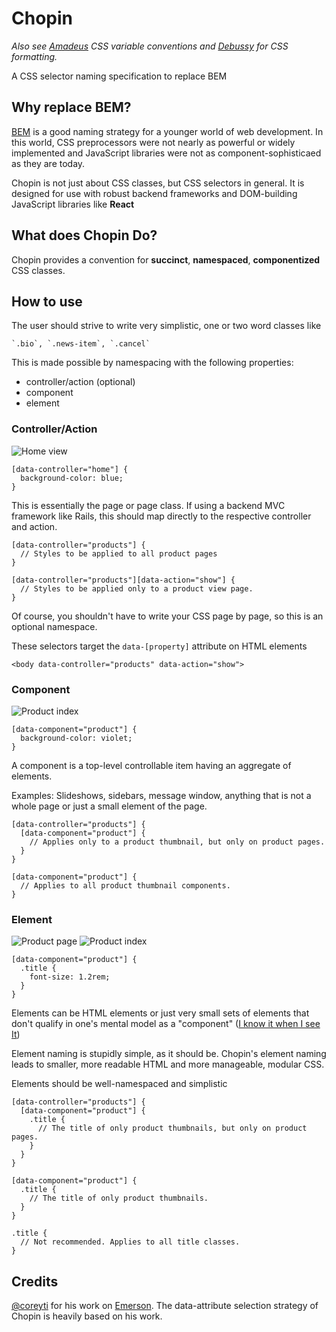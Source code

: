 # Chopin
*Also see [Amadeus](https://github.com/ajkochanowicz/Amadeus) CSS variable conventions and [Debussy](https://github.com/ajkochanowicz/Debussy) for CSS formatting.*

A CSS selector naming specification to replace BEM

## Why replace BEM?

[BEM](https://en.bem.info/method/) is a good naming strategy for a younger world of web development.
In this world, CSS preprocessors were not nearly as powerful or widely implemented and JavaScript libraries were not as component-sophisticaed as they are today.

Chopin is not just about CSS classes, but CSS selectors in general. It is designed for use with robust backend frameworks and DOM-building JavaScript libraries like **React**

## What does Chopin Do?

Chopin provides a convention for **succinct**, **namespaced**, **componentized** CSS classes. 

## How to use

The user should strive to write very simplistic, one or two word classes like

    `.bio`, `.news-item`, `.cancel`
    
This is made possible by namespacing with the following properties:

  - controller/action (optional)
  - component
  - element 

### Controller/Action

![Home view](http://cdn.everything.io/chopin/home.png)

    [data-controller="home"] {
      background-color: blue;
    }

This is essentially the page or page class. If using a backend MVC framework like Rails, this should map directly to the respective controller and action.

    [data-controller="products"] {
      // Styles to be applied to all product pages
    }
        
    [data-controller="products"][data-action="show"] {
      // Styles to be applied only to a product view page.
    }
        
Of course, you shouldn't have to write your CSS page by page, so this is an optional namespace.

These selectors target the `data-[property]` attribute on HTML elements

    <body data-controller="products" data-action="show">
        
### Component

![Product index](http://cdn.everything.io/chopin/products_index.png)

    [data-component="product"] {
      background-color: violet;
    }

A component is a top-level controllable item having an aggregate of elements.

Examples: Slideshows, sidebars, message window, anything that is not a whole page or just a small element of the page.

    [data-controller="products"] {
      [data-component="product"] {
        // Applies only to a product thumbnail, but only on product pages.
      }
    }
    
    [data-component="product"] {
      // Applies to all product thumbnail components.
    }
    
### Element

![Product page](http://cdn.everything.io/chopin/products_show.png)
![Product index](http://cdn.everything.io/chopin/products_index.png)

    [data-component="product"] {
      .title {
        font-size: 1.2rem;
      }
    }

Elements can be HTML elements or just very small sets of elements that don't qualify in one's mental model as a "component" ([I know it when I see It](http://en.wikipedia.org/wiki/I_know_it_when_I_see_it))

Element naming is stupidly simple, as it should be. Chopin's element naming leads to smaller, more readable HTML and more manageable, modular CSS.

Elements should be well-namespaced and simplistic

    [data-controller="products"] {
      [data-component="product"] {
        .title {
          // The title of only product thumbnails, but only on product pages.
        }
      }
    }
    
    [data-component="product"] {
      .title {
        // The title of only product thumbnails.
      }
    }
    
    .title {
      // Not recommended. Applies to all title classes.
    }
    
## Credits

[@coreyti](https://github.com/coreyti) for his work on [Emerson](https://github.com/GetEmerson/emerson-rb). The data-attribute selection strategy of Chopin is heavily based on his work.
